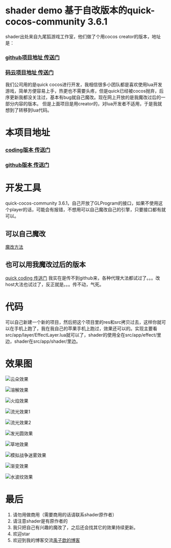 # shader demo 基于自改版本的quick-cocos-community 3.6.1
shader出处来自九尾狐游戏工作室，他们做了个用cocos creator的版本，地址是：
### [github项目地址 传送门](https://github.com/fylz1125/ShaderDemos)
### [码云项目地址 传送门](https://gitee.com/darkmoon/ShaderDemos)
我们公司用的是quick cocos进行开发，我相信很多小团队都是喜欢使用lua开发游戏，简单方便容易上手，热更也不需要头疼，但是quick已经被cocos抛弃，后序更新我都没关注过，基本有bug就自己魔改。现在网上开放的是我魔改过后的一部分内容的版本。
但是上面项目是用creator的，对lua开发者不适用，于是我就想到了转移到lua代码。

# 本项目地址
### [coding版本 传送门](https://coding.net/u/xianwx/p/ShaderDemo/git)
### [github版本 传送门](https://github.com/xianwx/QuickCocosShader)

# 开发工具
quick-cocos-community 3.6.1，自己开放了GLProgram的接口，如果不使用这个player的话，可能会有报错，不想用可以自己魔改自己的引擎，只要接口都有就可以。
## 可以自己魔改
[魔改方法](http://xianwx.xyz/2018/08/22/quick-cocos-GLProgram/)

## 也可以用我魔改过后的版本
[quick coding 传送门](https://coding.net/u/xianwx/p/my_quick_3.6/git)
我实在是传不到github来，各种代理大法都试过了。。。改host大法也试过了，反正就是。。。传不动，气死。

# 代码
可以自己新建一个新的项目，然后把这个项目里的res和src拷贝过去，这样你就可以在手机上跑了，我在我自己的苹果手机上跑过，效果还可以的。实现主要看src/app/layer/EffectLayer.lua就可以了，shader的使用全在src/app/effect/里边，shader在src/app/shader/里边。

# 效果图
![云朵效果](screenshots/cloud.gif)

![溶解效果](screenshots/dissolve.gif)

![火焰效果](screenshots/flame.gif)

![流光效果1](screenshots/fluxay_1.gif)

![流光效果2](screenshots/fluxay_2.gif)

![发光圆效果](screenshots/glow_circle.gif)

![草地效果](screenshots/grassy.gif)

![模拟战争迷雾效果](screenshots/search_light.gif)

![渐变效果](screenshots/transfer.gif)

![水波纹效果](screenshots/water_wave.gif)

# 最后
1. 请勿用做商用（需要商用的话请联系shader原作者）
2. 请注意shader是有原作者的
3. 我只把自己有兴趣的魔改了，之后还会找其它的效果持续更新。
4. 欢迎star
5. 欢迎到我的博客交流[禹子歆的博客](http://xianwx.xyz/)
